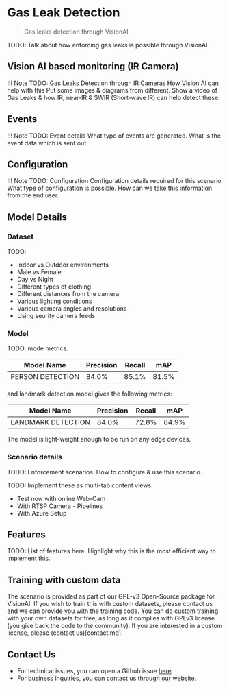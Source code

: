 # Gas Leak Detection 

> Gas leaks detection through VisionAI.

TODO: Talk about how enforcing gas leaks is possible through VisionAI.

## Vision AI based monitoring (IR Camera)

!!! Note TODO: Gas Leaks Detection through IR Cameras
    How Vision AI can help with this
    Put some images & diagrams from different.
    Show a video of Gas Leaks & how IR, near-IR & SWIR (Short-wave IR) can help detect these.
    
## Events

!!! Note TODO: Event details
    What type of events are generated.
    What is the event data which is sent out.

## Configuration

!!! Note TODO: Configuration
    Configuration details required for this scenario
    What type of configuration is possible. How can we take this information from the end user.


## Model Details

### Dataset

TODO:

- Indoor vs Outdoor environments
- Male vs Female
- Day vs Night
- Different types of clothing
- Different distances from the camera
- Various lighting conditions
- Various camera angles and resolutions
- Using seurity camera feeds


### Model

TODO: mode metrics.

<div class="table">
    <table class="fl-table">
        <thead>
        <tr><th>Model Name</th>
            <th>Precision</th>
            <th>Recall</th>
            <th> mAP  </th>  
        </thead>
        <tbody>
        <tr>
            <td>PERSON DETECTION</td>
            <td>84.0% </td>
            <td>85.1% </td>
            <td>81.5% </td>
        </tr>
        </tbody>
    </table>
</div>

and landmark detection model gives the following metrics:


<div class="table">
    <table class="fl-table">
        <thead>
        <tr><th>Model Name</th>
            <th>Precision</th>
            <th>Recall</th>
            <th> mAP  </th>  
        </thead>
        <tbody>
        <tr>
            <td>LANDMARK DETECTION</td>
            <td>84.0% </td>
            <td>72.8% </td>
            <td>84.9% </td>
        </tr>
        </tbody>
    </table>
</div>

The model is light-weight enough to be run on any edge devices.

### Scenario details

TODO: Enforcement scenarios. How to configure & use this scenario.

TODO: Implement these as multi-tab content views.
- Test now with online Web-Cam
- With RTSP Camera - Pipelines
- With Azure Setup



## Features

TODO: List of features here. Highlight why this is the most efficient way to implement this.


## Training with custom data

The scenario is provided as part of our GPL-v3 Open-Source package for VisionAI. If you wish to train this with custom datasets, please contact us and we can provide you with the training code. You can do custom training with your own datasets for free, as long as it complies with GPLv3 license (you give back the code to the community). If you are interested in a custom license, please (contact us)[contact.md].


## Contact Us

- For technical issues, you can open a Github issue [here](https://github.com/visionify/visionai).
- For business inquiries, you can contact us through [our website](https://visionify.ai/contact).